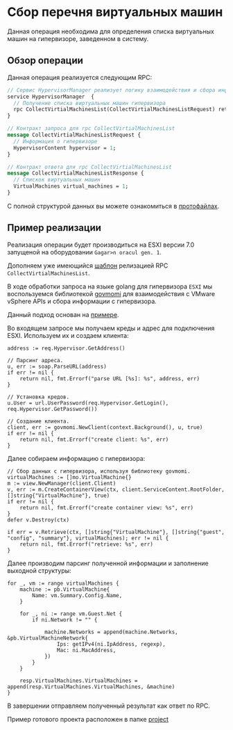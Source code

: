 # Сбор перечня виртуальных машин

Данная операция необходима для определения списка виртуальных машин на гипервизоре, заведенном в систему.

## Обзор операции

Данная операция реализуется следующим RPC:

```proto
// Сервис HypervisorManager реализует логику взаимодействия и сбора информации с гипервизоров
service HypervisorManager  {
  // Получение списка виртуальных машин гипервизора
  rpc CollectVirtialMachinesList(CollectVirtialMachinesListRequest) returns (CollectVirtialMachinesListResponse);
}

// Контракт запроса для rpc CollectVirtialMachinesList
message CollectVirtialMachinesListRequest {
  // Информация о гипервизоре
  HypervisorContent hypervisor = 1;
}

// Контракт ответа для rpc CollectVirtialMachinesList
message CollectVirtialMachinesListResponse {
  // Спискок виртуальных машин
  VirtualMachines virtual_machines = 1;
}
```

С полной структурой данных вы можете ознакомиться в [протофайлах](../../../.proto/service_hypervisor_manager.proto).

## Пример реализации

Реализация операции будет производиться на ESXI версии 7.0 запущеной на оборудовании `Gagar>n oracul gen. 1`.

Дополняем уже имеющийся [шаблон](../create_project/project/main.go) релизацией RPC `CollectVirtialMachinesList`.

В ходе обработки запроса на языке golang для гипервизора `ESXI` мы воспользуемся библиотекой [govmomi](https://github.com/vmware/govmomi) для взаимодействия с VMware vSphere APIs и сбора информации с гипервизора.

Данный подход основан на [примере](https://github.com/vmware/govmomi/blob/main/examples/virtualmachines/main.go).

Во входящем запросе мы получаем креды и адрес для подключения ESXI. Используем их и создаем клиента:

```golang
address := req.Hypervisor.GetAddress()

// Парсинг адреса.
u, err := soap.ParseURL(address)
if err != nil {
    return nil, fmt.Errorf("parse URL [%s]: %s", address, err)
}

// Установка кредов.
u.User = url.UserPassword(req.Hypervisor.GetLogin(), req.Hypervisor.GetPassword())

// Создание клиента.
client, err := govmomi.NewClient(context.Background(), u, true)
if err != nil {
    return nil, fmt.Errorf("create client: %s", err)
}
```

Далее собираем информацию с гипервизора:

```golang
// Сбор данных с гипервизора, используя библиотеку govmomi.
virtualMachines := []mo.VirtualMachine{}
m := view.NewManager(client.Client)
v, err := m.CreateContainerView(ctx, client.ServiceContent.RootFolder, []string{"VirtualMachine"}, true)
if err != nil {
    return nil, fmt.Errorf("create container view: %s", err)
}
defer v.Destroy(ctx)

if err = v.Retrieve(ctx, []string{"VirtualMachine"}, []string{"guest", "config", "summary"}, virtualMachines); err != nil {
    return nil, fmt.Errorf("retrieve: %s", err)
}
```

Далее производим парсинг полученной информации и заполнение выходной структуры:

```golang
for _, vm := range virtualMachines {
    machine := pb.VirtualMachine{
        Name: vm.Summary.Config.Name,
    }

    for _, ni := range vm.Guest.Net {
        if ni.Network != "" {

            machine.Networks = append(machine.Networks, &pb.VirtualMachineNetwork{
                Ips: getIPv4(ni.IpAddress, regexp),
                Mac: ni.MacAddress,
            })
        }
    }

    resp.VirtualMachines.VirtualMachines = append(resp.VirtualMachines.VirtualMachines, &machine)
}
```

В завершении отправляем полученный результат как ответ по RPC.

Пример готового проекта расположен в папке [project](./project)
